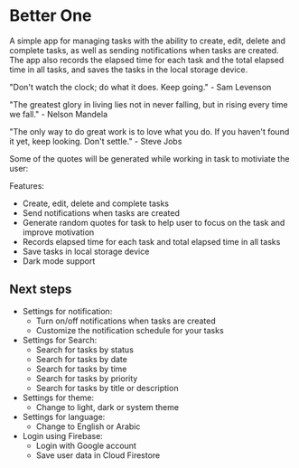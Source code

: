 # Better One

A simple app for managing tasks with the ability to create, edit, delete and complete tasks, as well as sending notifications when tasks are created.
The app also records the elapsed time for each task and the total elapsed time in all tasks, and saves the tasks in the local storage device.

"Don't watch the clock; do what it does. Keep going." - Sam Levenson

"The greatest glory in living lies not in never falling, but in rising every time we fall." - Nelson Mandela

"The only way to do great work is to love what you do. If you haven't found it yet, keep looking. Don't settle." - Steve Jobs

Some of the quotes will be generated while working in task to motiviate the user:

Features:

* Create, edit, delete and complete tasks
* Send notifications when tasks are created
* Generate random quotes for task to help user to focus on the task and improve motivation
* Records elapsed time for each task and total elapsed time in all tasks
* Save tasks in local storage device
* Dark mode support

## Next steps

* Settings for notification:
  * Turn on/off notifications when tasks are created
  * Customize the notification schedule for your tasks
* Settings for Search:
  * Search for tasks by status
  * Search for tasks by date
  * Search for tasks by time
  * Search for tasks by priority
  * Search for tasks by title or description
* Settings for theme:
  * Change to light, dark or system theme
* Settings for language:
  * Change to English or Arabic
* Login using Firebase:
  * Login with Google account
  * Save user data in Cloud Firestore
